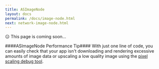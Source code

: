 ```yaml
---
title: ASImageNode
layout: docs
permalink: /docs/image-node.html
next: network-image-node.html
---
```


<div>😑 This page is coming soon...</div>

####ASImageNode Performance Tip####
With just one line of code, you can easily check that your app isn't downloading and rendering excessive amounts of image data or upscaling a low quality image using the <a href = "debug-tool-pixel-scaling.html">pixel scaling debug tool</a>.
